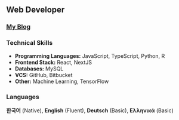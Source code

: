## Web Developer

### [My Blog](https://hwahyeon-blog.vercel.app/)

### Technical Skills
- **Programming Languages:** JavaScript, TypeScript, Python, R
- **Frontend Stack:** React, NextJS
- **Databases:** MySQL
- **VCS:** GitHub, Bitbucket
- **Other:** Machine Learning, TensorFlow

### Languages
**한국어** (Native), **English** (Fluent), **Deutsch** (Basic), **Ελληνικά** (Basic)

<!--
- **Backend Stack:** NodeJS, Express
 MongoDB
**CI/CD:** GitHub Actions
 
### Sites
[![Blog](https://img.shields.io/badge/My_blog-000000?style=flat-square&logo=next.js&logoColor=white)](https://hwahyeon-blog.vercel.app/)

[![My npm](https://skillicons.dev/icons?i=#npm&perline=7)](https://www.npmjs.com/~hwahyeon)
[![My CodePen](https://skillicons.dev/icons?i=#codepen&perline=7)](https://codepen.io/hwahyeon)
[![My Blog](https://skillicons.dev/icons?i=nextjs&perline=7)](https://hwahyeon-blog.vercel.app/)

**Programming Languages:**

[![My Skills](https://skillicons.dev/icons?i=js,ts,python,r&perline=7)](https://skillicons.dev)

**Frontend Stack:**

[![My Skills](https://skillicons.dev/icons?i=react,nextjs,sass,materialui&perline=7)](https://skillicons.dev)

**Databases:**

[![My Skills](https://skillicons.dev/icons?i=mysql&perline=7)](https://skillicons.dev)

**VCS:**

[![My Skills](https://skillicons.dev/icons?i=github,bitbucket&perline=7)](https://skillicons.dev)

**Other:** Machine Learning, TensorFlow

[![My Skills](https://skillicons.dev/icons?i=tensorflow&perline=7)](https://skillicons.dev)

**Deploy**

[![My Skills](https://skillicons.dev/icons?i=babel,figma,firebase,gatsby,graphql,gulp,nestjs,netlify,nodejs,npm,postman,redux,vercel,vite,webpack,windicss,ai&perline=7)](https://skillicons.dev)

[![Codewars](https://img.shields.io/badge/My_Codewars-B1361E?style=flat-square&logo=Codewars&logoColor=white)](https://www.codewars.com/users/hwahyeon)

<img align="left" src="https://github-readme-stats.vercel.app/api?username=hwahyeon&theme=gruvbox_light&hide_border=true&count_private=true&show_icons=false&custom_title=GitHub%20Stats😊"/>
[![Medium](https://img.shields.io/badge/My_Medium-000000?style=flat-square&logo=Medium&logoColor=white)](https://medium.com/@hwahyeon.dev)
Machine Learning
Recoil

**hwahyeon/hwahyeon** is a ✨ _special_ ✨ repository because its `README.md` (this file) appears on your GitHub profile.

Here are some ideas to get you started:

- 🔭 I’m currently working on ...
- 🌱 I’m currently learning ...
- 👯 I’m looking to collaborate on ...
- 🤔 I’m looking for help with ...
- 💬 Ask me about ...
- 📫 How to reach me: ...
- 😄 Pronouns: ...
- ⚡ Fun fact: ...
-->
